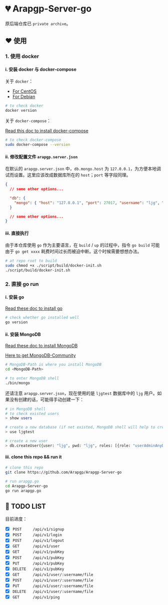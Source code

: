 # :broken_heart: Arapgp-Server-go

原后端仓库已 `private archive`。

## :heart: 使用

### 1. 使用 docker

#### i. 安装 docker 与 docker-compose

关于 `docker`：

* [For CentOS](https://docs.docker.com/engine/install/centos/)
* [For Debian](https://docs.docker.com/engine/install/debian/)

```bash
# to check docker
docker version
```

关于 `docker-compose`：

[Read this doc to install docker-compose](https://docs.docker.com/compose/install/)

```bash
# to check docker-compose
sudo docker-compose --version
```

#### ii. 修改配置文件 `arapgp.server.json`

在默认的 `arapgp.server.json` 中，`db.mongo.host` 为 `127.0.0.1`，为方便本地调试而设置。这里应该改成数据库所在的 `host`；`port` 等字段同理。

```json
{
  // some other options...

  "db": {
    "mongo": { "host": "127.0.0.1", "port": 27017, "username": "ljg", "password": "ljg", "database": "ljgtest" }
  }

  // some other options...
}
```

#### iii. 直接执行

由于本仓库使用 `go` 作为主要语言，在 `build` / `up` 的过程中，指令 `go build` 可能由于 `go get xxxx` 耗费时间过长而被迫中断。这个时候需要想想办法。

```bash
# at repo root to build
sudo chmod +x ./script/build/docker-init.sh
./script/build/docker-init.sh
```

### 2. 直接 go run

#### i. 安装 go

[Read these doc to install go](https://golang.org/doc/install)

```bash
# check whether go installed well
go version
```

#### ii. 安装 MongoDB

[Read these doc to install MongoDB](https://docs.mongodb.com/manual/administration/install-community/)

[Here to get MongoDB-Community](https://www.mongodb.com/try/download/community)

```bash
# MongoDB-Path is where you install MongoDB
cd <MongoDB-Path>

# to enter MongoDB shell
./bin/mongo
```

还请注意 `arapgp.server.json`，现在使用的是 `ljgtest` 数据库中的 `ljg` 用户。如果没有创建的话，可能得手动创建一下：

```bash
# in MongoDB shell
# to check existed users
> show users

# create a new database (if not existed, MongoDB shell will help to create one)
> use ljgtest

# create a new user
> db.createUser({user: "ljg", pwd: "ljg", roles: [{role: "userAdminAnyDatabase", "db": "admin"}]})
```

#### iii. clone this repo && run it

```bash
# clone this repo
git clone https://github.com/Arapgp/Arapgp-Server-go

# run arapgp.go
cd Arapgp-Server-go
go run arapgp.go
```

## :triangular_flag_on_post: TODO LIST

目前进度：

* [x] `POST     /api/v1/signup`
* [x] `POST     /api/v1/login`
* [x] `POST     /api/v1/logout`
* [x] `GET      /api/v1/user`
* [x] `GET      /api/v1/pubKey`
* [x] `POST     /api/v1/pubKey`
* [x] `PUT      /api/v1/pubKey`
* [x] `DELETE   /api/v1/pubKey`
* [x] `GET      /api/v1/user/:username/file`
* [x] `POST     /api/v1/user/:username/file`
* [x] `PUT      /api/v1/user/:username/file`
* [x] `DELETE   /api/v1/user/:username/file`
* [x] `GET      /api/v1/ping`
